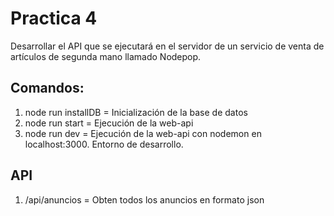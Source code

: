 # Practica 4

Desarrollar el API que se ejecutará en el servidor de un servicio de venta de artículos de segunda mano llamado Nodepop.

## Comandos:

1. node run installDB = Inicialización de la base de datos
2. node run start = Ejecución de la web-api
3. node run dev = Ejecución de la web-api con nodemon en localhost:3000. Entorno de desarrollo.

## API

1. /api/anuncios = Obten todos los anuncios en formato json
